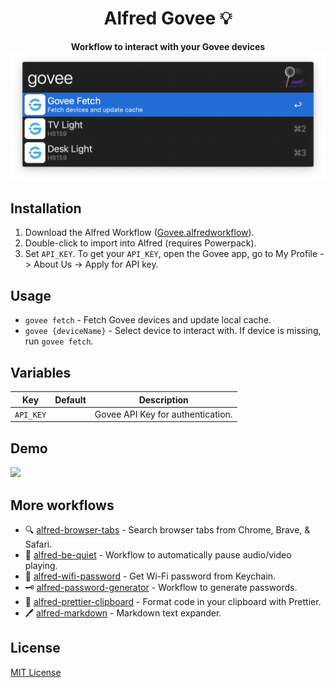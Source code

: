 <div align="center">
  <h1>Alfred Govee 💡</h1>
</div>

<p align="center">
  <strong>Workflow to interact with your Govee devices</strong></br>
  <img src="./demo.png" width="530">
</p>

## Installation

1. Download the Alfred Workflow ([Govee.alfredworkflow](https://github.com/epilande/alfred-govee/releases/latest/download/Govee.alfredworkflow)).
1. Double-click to import into Alfred (requires Powerpack).
1. Set `API_KEY`. To get your `API_KEY`, open the Govee app, go to My Profile -> About Us -> Apply for API key.

## Usage

- `govee fetch` - Fetch Govee devices and update local cache. 
- `govee {deviceName}` - Select device to interact with. If device is missing, run `govee fetch`.

## Variables

| Key       | Default | Description                       |
| --------- | ------- | --------------------------------- |
| `API_KEY` |         | Govee API Key for authentication. |

## Demo

<img src="./demo.gif" width="600">

## More workflows

- 🔍 [alfred-browser-tabs](https://github.com/epilande/alfred-browser-tabs) - Search browser tabs from Chrome, Brave, & Safari.
- 🤫 [alfred-be-quiet](https://github.com/epilande/alfred-be-quiet) - Workflow to automatically pause audio/video playing.
- 🔐 [alfred-wifi-password](https://github.com/epilande/alfred-wifi-password) - Get Wi-Fi password from Keychain.
- 🗝 [alfred-password-generator](https://github.com/epilande/alfred-password-generator) - Workflow to generate passwords.
- 🎨 [alfred-prettier-clipboard](https://github.com/epilande/alfred-prettier-clipboard) - Format code in your clipboard with Prettier.
- 🖊 [alfred-markdown](https://github.com/epilande/alfred-markdown) - Markdown text expander.

## License

[MIT License](https://oss.ninja/mit/epilande/)
